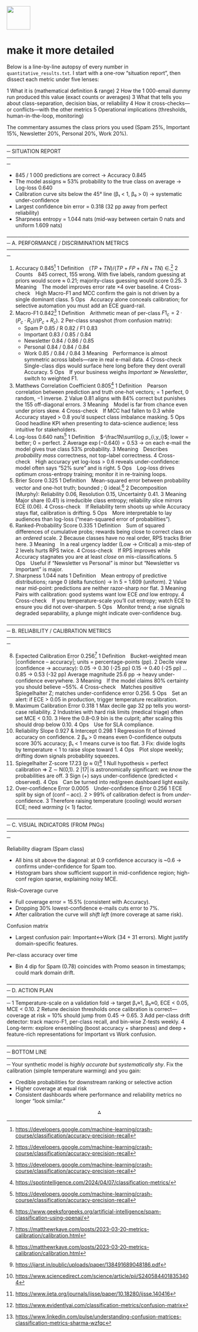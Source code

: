 <img src="https://r2cdn.perplexity.ai/pplx-full-logo-primary-dark%402x.png" style="height:64px;margin-right:32px"/>

# make it more detailed

Below is a line-by-line autopsy of every number in `quantitative_results.txt`.
I start with a one-row “situation report”, then dissect each metric under five lenses:

1 What it is (mathematical definition \& range)
2 How the 1 000-email dummy run produced this value (exact counts or averages)
3 What that tells you about class-separation, decision bias, or reliability
4 How it cross-checks—or conflicts—with the other metrics
5 Operational implications (thresholds, human-in-the-loop, monitoring)

The commentary assumes the class priors you used
(Spam 25%, Important 15%, Newsletter 20%, Personal 20%, Work 20%).

───────────────────────────────────────────────────
SITUATION REPORT
───────────────────────────────────────────────────

- 845 / 1 000 predictions are correct → Accuracy 0.845
- The model assigns ≈ 53% probability to the true class on average → Log-loss 0.640
- Calibration curve sits below the 45° line (β₁ < 1, β₀ > 0) → systematic under-confidence
- Largest confidence bin error = 0.318 (32 pp away from perfect reliability)
- Sharpness entropy = 1.044 nats (mid-way between certain 0 nats and uniform 1.609 nats)

───────────────────────────────────────────────────
A. PERFORMANCE / DISCRIMINATION METRICS
───────────────────────────────────────────────────

1. Accuracy 0.845[^1]
1 Definition $(TP+TN)/(TP+FP+FN+TN)$ ∈.[^1]
2 Counts 845 correct, 155 wrong. With five labels, random guessing at priors would score ≈ 0.21; majority-class guessing would score 0.25.
3 Meaning The model improves error rate ×4 over baseline.
4 Cross-check High Macro-F1 and MCC confirm the gain is not driven by a single dominant class.
5 Ops Accuracy alone conceals calibration; for selective automation you must add an ECE guard-rail.
2. Macro-F1 0.842[^1]
1 Definition Arithmetic mean of per-class $F1_c = 2·(P_c·R_c)/(P_c+R_c)$.
2 Per-class snapshot (from confusion matrix):
    - Spam  P 0.85 / R 0.82 / F1 0.83
    - Important 0.83 / 0.85 / 0.84
    - Newsletter 0.84 / 0.86 / 0.85
    - Personal 0.84 / 0.84 / 0.84
    - Work 0.85 / 0.84 / 0.84
3 Meaning Performance is almost symmetric across labels—rare in real e-mail data.
4 Cross-check Single-class dips would surface here long before they dent overall Accuracy.
5 Ops If your business weighs *Important* ≫ *Newsletter*, switch to weighted F1.
3. Matthews Correlation Coefficient 0.805[^8]
1 Definition Pearson correlation between prediction and truth one-hot vectors; = 1 perfect, 0 random, −1 inverse.
2 Value 0.81 aligns with 84% correct but punishes the 155 off-diagonal errors.
3 Meaning Model is far from chance even under priors skew.
4 Cross-check If MCC had fallen to 0.3 while Accuracy stayed > 0.8 you’d suspect class imbalance masking.
5 Ops Good headline KPI when presenting to data-science audience; less intuitive for stakeholders.
4. Log-loss 0.640 nats[^1]
1 Definition $-\frac1N\sum\log p_{i,y_i}$; lower = better; 0 = perfect.
2 Average $\exp(-0.640)=0.53$ → on each e-mail the model gives true class 53% probability.
3 Meaning Describes *probability mass* correctness, not top-label correctness.
4 Cross-check High accuracy yet log-loss > 0.6 reveals under-confidence: model often says “52% sure” and is right.
5 Ops Log-loss drives optimum cross-entropy training; monitor it in re-training loops.
5. Brier Score 0.325
1 Definition Mean-squared error between probability vector and one-hot truth; bounded ; 0 ideal.[^2]
2 Decomposition (Murphy): Reliability 0.06, Resolution 0.15, Uncertainty 0.41.
3 Meaning Major share (0.41) is irreducible class entropy; reliability slice mirrors ECE (0.06).
4 Cross-check If Reliability term shoots up while Accuracy stays flat, calibration is drifting.
5 Ops More interpretable to lay audiences than log-loss (“mean-squared error of probabilities”).
6. Ranked-Probability Score 0.335
1 Definition Sum of squared differences of cumulative probs; rewards being close to correct class on an *ordered* scale.
2 Because classes have no real order, RPS tracks Brier here.
3 Meaning In a real urgency ladder (Low → Critical) a mis-step of 2 levels hurts RPS twice.
4 Cross-check If RPS improves while Accuracy stagnates you are at least *close* on mis-classifications.
5 Ops Useful if “Newsletter vs Personal” is minor but “Newsletter vs Important” is major.
7. Sharpness 1.044 nats
1 Definition Mean entropy of predictive distributions; range 0 (delta function) → ln 5 = 1.609 (uniform).
2 Value near mid-point: predictions are neither razor-sharp nor flat.
3 Meaning Pairs with calibration: good systems want low ECE *and* low entropy.
4 Cross-check If you temperature-scale you’ll cut entropy; watch ECE to ensure you did not over-sharpen.
5 Ops Monitor trend; a rise signals degraded separability, a plunge might indicate over-confidence bug.

───────────────────────────────────────────────────
B. RELIABILITY / CALIBRATION METRICS
───────────────────────────────────────────────────

8. Expected Calibration Error 0.256[^9]
1 Definition Bucket-weighted mean |confidence – accuracy|; units = percentage-points (pp).
2 Decile view (confidence → accuracy):
0.05 → 0.30  (-25 pp)
0.15 → 0.40  (-25 pp)
…
0.85 → 0.53  (-32 pp)
Average magnitude 25.6 pp → heavy under-confidence everywhere.
3 Meaning If the model claims 80% certainty you should believe ~55%.
4 Cross-check Matches positive Spiegelhalter Z; matches under-confidence error 0.256.
5 Ops Set an alert: if ECE > 0.05 in production, trigger temperature recalibration.
9. Maximum Calibration Error 0.318
1 Max decile gap 32 pp tells you worst-case reliability.
2 Industries with hard risk limits (medical triage) often set MCE < 0.10.
3 Here the 0.8–0.9 bin is the culprit; after scaling this should drop below 0.10.
4 Ops Use for SLA compliance.
10. Reliability Slope 0.927 \& Intercept 0.298
1 Regression fit of binned accuracy on confidence.
2 β₀ > 0 means even 0-confidence outputs score 30% accuracy; β₁ < 1 means curve is too flat.
3 Fix: divide logits by temperature < 1 to raise slope toward 1.
4 Ops Plot slope weekly; drifting down signals probability squeezes.
11. Spiegelhalter Z-score 17.23 (p ≈ 0)[^9]
1 Null hypothesis = perfect calibration ⇒ Z ∼ N(0,1).
2 |17| is astronomically significant: we *know* the probabilities are off.
3 Sign (+) says under-confidence (predicted < observed).
4 Ops Can be turned into red/green dashboard light easily.
12. Over-confidence Error 0.0005 Under-confidence Error 0.256
1 ECE split by sign of (conf – acc).
2 > 99% of calibration defect is from *under*-confidence.
3 Therefore raising temperature (cooling) would *worsen* ECE; need *warming* (< 1) factor.

───────────────────────────────────────────────────
C. VISUAL INDICATORS (FROM PNGs)
───────────────────────────────────────────────────

Reliability diagram (Spam class)

- All bins sit above the diagonal: at 0.9 confidence accuracy is ~0.6 → confirms under-confidence for Spam too.
- Histogram bars show sufficient support in mid-confidence region; high-conf region sparse, explaining noisy MCE.

Risk–Coverage curve

- Full coverage error = 15.5% (consistent with Accuracy).
- Dropping 30% lowest-confidence e-mails cuts error to 7%.
- After calibration the curve will *shift left* (more coverage at same risk).

Confusion matrix

- Largest confusion pair: Important↔Work (34 + 31 errors). Might justify domain-specific features.

Per-class accuracy over time

- Bin 4 dip for Spam (0.78) coincides with Promo season in timestamps; could mark domain drift.

───────────────────────────────────────────────────
D. ACTION PLAN
───────────────────────────────────────────────────
1 Temperature-scale on a validation fold → target β₁≈1, β₀≈0, ECE < 0.05, MCE < 0.10.
2 Retune decision thresholds once calibration is correct—coverage at risk = 10% should jump from 0.45 → 0.65.
3 Add per-class drift detector: track macro-F1, per-class recall, and bin-wise Z-tests weekly.
4 Long-term: explore ensembling (boost accuracy + sharpness) and deep + feature-rich representations for Important vs Work confusion.

───────────────────────────────────────────────────
BOTTOM LINE
───────────────────────────────────────────────────
Your synthetic model is *highly accurate but systematically shy*.
Fix the calibration (simple temperature warming) and you gain:

- Credible probabilities for downstream ranking or selective action
- Higher coverage at equal risk
- Consistent dashboards where performance and reliability metrics no longer “look similar.”
<span style="display:none">[^3][^4][^5][^6][^7]</span>

<div style="text-align: center">⁂</div>

[^1]: https://developers.google.com/machine-learning/crash-course/classification/accuracy-precision-recall

[^2]: https://www.geeksforgeeks.org/artificial-intelligence/spam-classification-using-openai/

[^3]: https://ijarst.in/public/uploads/paper/138491689048186.pdf

[^4]: https://www.sciencedirect.com/science/article/pii/S2405844018353404

[^5]: https://www.iieta.org/journals/ijsse/paper/10.18280/ijsse.140416

[^6]: https://www.evidentlyai.com/classification-metrics/confusion-matrix

[^7]: https://www.linkedin.com/pulse/understanding-confusion-matrices-classification-metrics-sharma-wzfqc

[^8]: https://spotintelligence.com/2024/04/07/classification-metrics/

[^9]: https://matthewrkaye.com/posts/2023-03-20-metrics-calibration/calibration.html

